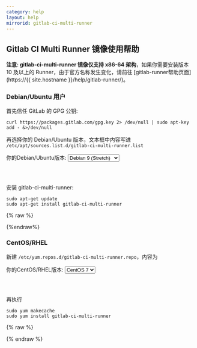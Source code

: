 ```yaml
---
category: help
layout: help
mirrorid: gitlab-ci-multi-runner
---
```


## Gitlab CI Multi Runner 镜像使用帮助

**注意: gitlab-ci-multi-runner 镜像仅支持 x86-64 架构**，如果你需要安装版本 10 及以上的
Runner，由于官方名称发生变化，请前往 [gitlab-runner帮助页面](https://{{ site.hostname }}/help/gitlab-runner/)。

### Debian/Ubuntu 用户

首先信任 GitLab 的 GPG 公钥:

```
curl https://packages.gitlab.com/gpg.key 2> /dev/null | sudo apt-key add - &>/dev/null
```

再选择你的 Debian/Ubuntu 版本，文本框中内容写进 `/etc/apt/sources.list.d/gitlab-ci-multi-runner.list`

<form class="form-inline">
<div class="form-group">
	<label>你的Debian/Ubuntu版本: </label>
	<select class="form-control release-select" data-template="#apt-template" data-target="#apt-content">
		<option data-os="debian" data-release="wheezy">Debian 7 (Wheezy)</option>
		<option data-os="debian" data-release="jessie">Debian 8 (Jessie)</option>
		<option data-os="debian" data-release="stretch" selected>Debian 9 (Stretch)</option>
		<option data-os="ubuntu" data-release="trusty">Ubuntu 14.04 LTS</option>
		<option data-os="ubuntu" data-release="xenial">Ubuntu 16.04 LTS</option>
	</select>
</div>
</form>

<p></p>
<pre>
<code id="apt-content">
</code>
</pre>


安装 gitlab-ci-multi-runner:

```
sudo apt-get update
sudo apt-get install gitlab-ci-multi-runner
```

{% raw %}
<script id="apt-template" type="x-tmpl-markup">
deb {{if os_name|equals>ubuntu}}https{{else}}http{{/if}}://{%endraw%}{{ site.hostname }}{%raw%}/gitlab-ci-multi-runner/{{os_name}} {{release_name}} main
</script>
{%endraw%}

### CentOS/RHEL

新建 `/etc/yum.repos.d/gitlab-ci-multi-runner.repo`，内容为

<form class="form-inline">
<div class="form-group">
	<label>你的CentOS/RHEL版本: </label>
	<select class="form-control release-select" data-template="#yum-template" data-target="#yum-content">
		<option data-release="el6">CentOS 6</option>
		<option data-release="el7" selected>CentOS 7</option>
		<option data-release="el6">RHEL 6</option>
		<option data-release="el7">RHEL 7</option>
	</select>
</div>
</form>

<p></p>
<pre>
<code id="yum-content">
</code>
</pre>


再执行

```
sudo yum makecache
sudo yum install gitlab-ci-multi-runner
```

{% raw %}
<script id="yum-template" type="x-tmpl-markup">
[gitlab-ci-multi-runner]
name=gitlab-ci-multi-runner
baseurl=https://{%endraw%}{{ site.hostname }}{%raw%}/gitlab-ci-multi-runner/yum/{{release_name}}
repo_gpgcheck=0
gpgcheck=0
enabled=1
gpgkey=https://packages.gitlab.com/gpg.key
</script>
{% endraw %}
